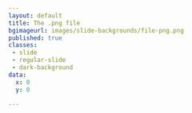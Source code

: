 ```yaml
---
layout: default
title: The .png file
bgimageurl: images/slide-backgrounds/file-png.png
published: true
classes:
 - slide
 - regular-slide
 - dark-background
data:
  x: 0
  y: 0

---
```


